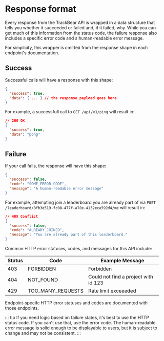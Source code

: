 # Response format

Every response from the TrackBear API is wrapped in a data structure that tells you whether it succeeded or failed and, if it failed, why. While you can get much of this information from the status code, the failure response also includes a specific error code and a human-readable error message.

For simplicity, this wrapper is omitted from the response shape in each endpoint's documentation.

## Success

Successful calls will have a response with this shape:

```json
{
  "success": true,
  "data": { ... } // the response payload goes here
}
```

For example, a successfull call to `GET /api/v1/ping` will result in:

```json
// 200 OK
{
  "success": true,
  "data": "pong"
}
```

## Failure

If your call fails, the response will have this shape:

```json
{
  "success": false,
  "code": "SOME_ERROR_CODE",
  "message": "A human-readable error message"
}
```

For example, attempting join a leaderboard you are already part of via `POST /leaderboard/8fb3e519-fc08-477f-a70e-4132eca599d4/me` will result in:

```json
// 409 Conflict
{
  "success": false,
  "code": "ALREADY_JOINED",
  "message": "You are already part of this leaderboard."
}
```

Common HTTP error statuses, codes, and messages for this API include:

| Status | Code | Example Message |
|---|---|---|
| 403 | FORBIDDEN | Forbidden |
| 404 | NOT_FOUND | Could not find a project with id 123 |
| 429 | TOO_MANY_REQUESTS | Rate limit exceeeded |

Endpoint-specifc HTTP error statuses and codes are documented with those endpoints.

::: tip
If you need logic based on failure states, it's best to use the HTTP status code. If you can't use that, use the error code. The human-readable error message is solid enough to be displayable to users, but it is subject to change and may not be consistent.
:::